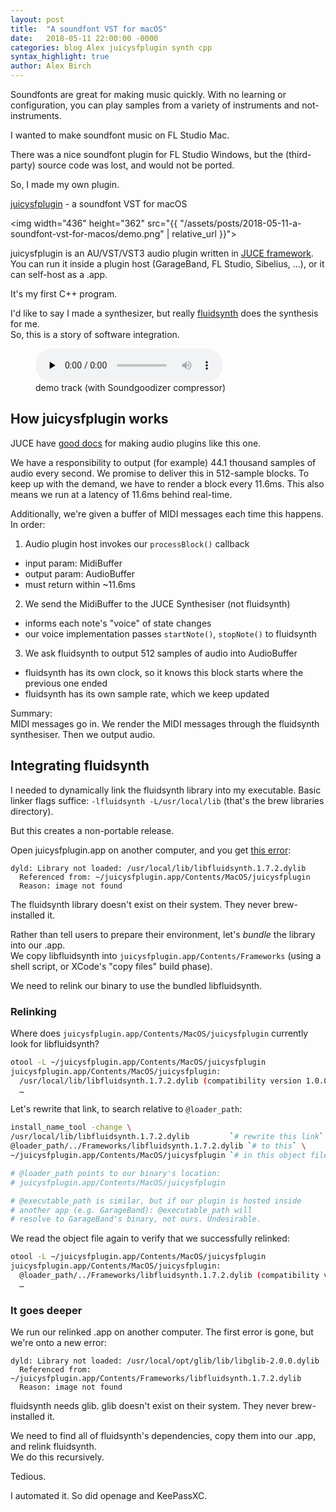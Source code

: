 ```yaml
---
layout: post
title:  "A soundfont VST for macOS"
date:   2018-05-11 22:00:00 -0000
categories: blog Alex juicysfplugin synth cpp
syntax_highlight: true
author: Alex Birch
---
```


Soundfonts are great for making music quickly. With no learning or configuration, you can play samples from a variety of instruments and not-instruments.

I wanted to make soundfont music on FL Studio Mac.

There was a nice soundfont plugin for FL Studio Windows, but the (third-party) source code was lost, and would not be ported.  

So, I made my own plugin.

[juicysfplugin](https://github.com/Birch-san/juicysfplugin) - a soundfont VST for macOS

<img width="436" height="362" src="{{ "/assets/posts/2018-05-11-a-soundfont-vst-for-macos/demo.png" | relative_url }}">

juicysfplugin is an AU/VST/VST3 audio plugin written in [JUCE framework](https://juce.com/).  
You can run it inside a plugin host (GarageBand, FL Studio, Sibelius, …), or it can self-host as a .app.

It's my first C++ program.

I'd like to say I made a synthesizer, but really [fluidsynth](http://www.fluidsynth.org/) does the synthesis for me.  
So, this is a story of software integration.

<figure>
  <audio controls preload="none">
    <source src="{{ "/assets/posts/2018-05-11-a-soundfont-vst-for-macos/TheBox_compressed_less.mp3" | relative_url }}" type="audio/mpeg">
  </audio>
  <figcaption>demo track (with Soundgoodizer compressor)</figcaption>
</figure>

## How juicysfplugin works

JUCE have [good docs](https://docs.juce.com/master/tutorial_create_projucer_basic_plugin.html) for making audio plugins like this one.

We have a responsibility to output (for example) 44.1 thousand samples of audio every second.
We promise to deliver this in 512-sample blocks. To keep up with the demand, we have to render a block every 11.6ms. This also means we run at a latency of 11.6ms behind real-time.

Additionally, we're given a buffer of MIDI messages each time this happens. In order:

1. Audio plugin host invokes our `processBlock()` callback
  - input param: MidiBuffer
  - output param: AudioBuffer
  - must return within ~11.6ms
2. We send the MidiBuffer to the JUCE Synthesiser (not fluidsynth)
  - informs each note's "voice" of state changes
  - our voice implementation passes `startNote()`, `stopNote()` to fluidsynth
3. We ask fluidsynth to output 512 samples of audio into AudioBuffer
  - fluidsynth has its own clock, so it knows this block starts where the previous one ended
  - fluidsynth has its own sample rate, which we keep updated

Summary:  
MIDI messages go in. We render the MIDI messages through the fluidsynth synthesiser. Then we output audio.

## Integrating fluidsynth

I needed to dynamically link the fluidsynth library into my executable. Basic linker flags suffice: `-lfluidsynth -L/usr/local/lib` (that's the brew libraries directory).

But this creates a non-portable release.

Open juicysfplugin.app on another computer, and you get [this error](https://stackoverflow.com/a/19230699/5257399):

```
dyld: Library not loaded: /usr/local/lib/libfluidsynth.1.7.2.dylib
  Referenced from: ~/juicysfplugin.app/Contents/MacOS/juicysfplugin
  Reason: image not found
```

The fluidsynth library doesn't exist on their system. They never brew-installed it.

Rather than tell users to prepare their environment, let's _bundle_ the library into our .app.  
We copy libfluidsynth into `juicysfplugin.app/Contents/Frameworks` (using a shell script, or XCode's "copy files" build phase).

We need to relink our binary to use the bundled libfluidsynth.

### Relinking

Where does `juicysfplugin.app/Contents/MacOS/juicysfplugin` currently look for libfluidsynth?

```bash
otool -L ~/juicysfplugin.app/Contents/MacOS/juicysfplugin
juicysfplugin.app/Contents/MacOS/juicysfplugin:
  /usr/local/lib/libfluidsynth.1.7.2.dylib (compatibility version 1.0.0, current version 1.7.2)
  …
```

Let's rewrite that link, to search relative to `@loader_path`:

```bash
install_name_tool -change \
/usr/local/lib/libfluidsynth.1.7.2.dylib         `# rewrite this link` \
@loader_path/../Frameworks/libfluidsynth.1.7.2.dylib `# to this` \
~/juicysfplugin.app/Contents/MacOS/juicysfplugin `# in this object file`

# @loader_path points to our binary's location:
# juicysfplugin.app/Contents/MacOS/juicysfplugin

# @executable_path is similar, but if our plugin is hosted inside
# another app (e.g. GarageBand): @executable_path will
# resolve to GarageBand's binary, not ours. Undesirable.
```

We read the object file again to verify that we successfully relinked:

```bash
otool -L ~/juicysfplugin.app/Contents/MacOS/juicysfplugin
juicysfplugin.app/Contents/MacOS/juicysfplugin:
  @loader_path/../Frameworks/libfluidsynth.1.7.2.dylib (compatibility version 1.0.0, current version 1.7.2)
  …
```

### It goes deeper

We run our relinked .app on another computer. The first error is gone, but we're onto a new error:

```
dyld: Library not loaded: /usr/local/opt/glib/lib/libglib-2.0.0.dylib
  Referenced from: ~/juicysfplugin.app/Contents/Frameworks/libfluidsynth.1.7.2.dylib
  Reason: image not found
```

fluidsynth needs glib. glib doesn't exist on their system. They never brew-installed it.

We need to find all of fluidsynth's dependencies, copy them into our .app, and relink fluidsynth.  
We do this recursively.

Tedious.

I automated it. So did openage and KeePassXC.